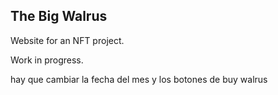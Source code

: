 ## The Big Walrus

Website for an NFT project.

Work in progress.

hay que cambiar la fecha del mes y los botones de buy walrus
